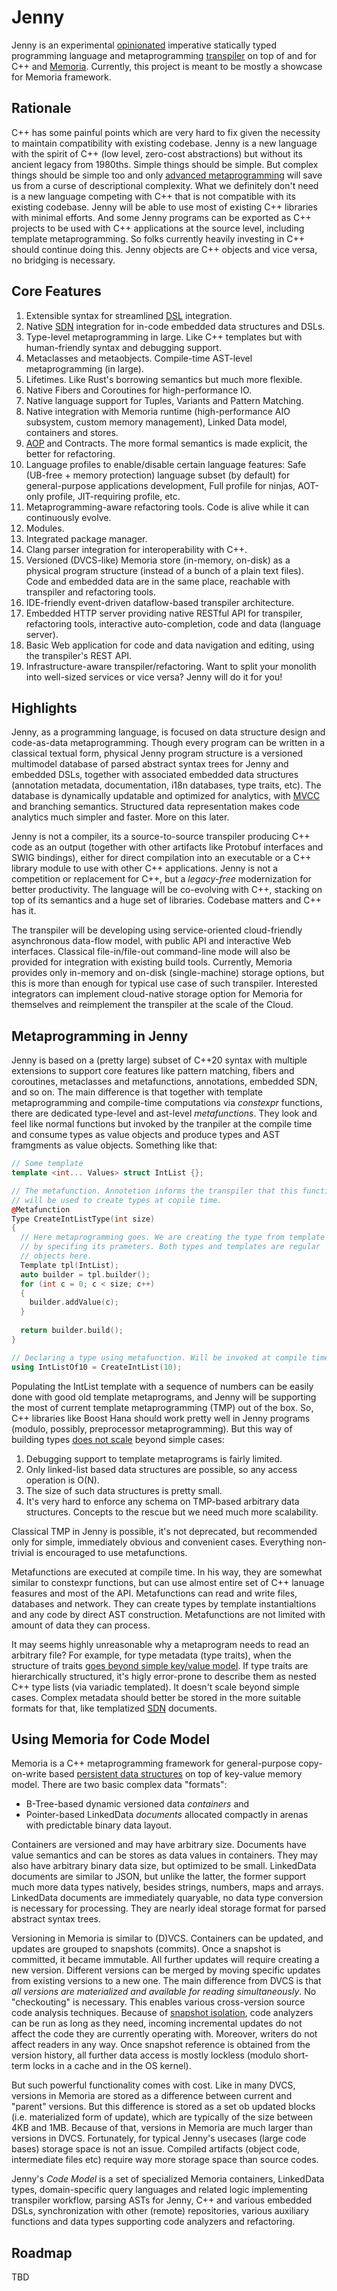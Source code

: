 # Jenny
Jenny is an experimental [opinionated](https://github.com/victor-smirnov/digital-philosophy) imperative statically typed programming language and metaprogramming [transpiler](https://en.wikipedia.org/wiki/Source-to-source_compiler) on top of and for C++ and [Memoria](https://bitbucket.org/vsmirnov/memoria/wiki/Home). Currently, this project is meant to be mostly a showcase for Memoria framework.

## Rationale
C++ has some painful points which are very hard to fix given the necessity to maintain compatibility with existing codebase. Jenny is a new language with the spirit of C++ (low level, zero-cost abstractions) but without its ancient legacy from 1980ths. Simple things should be simple. But complex things should be simple too and only [advanced metaprogramming](https://en.wikipedia.org/wiki/Metaclass) will save us from a curse of descriptional complexity. What we definitely don't need is a new language competing with C++ that is not compatible with its existing codebase. Jenny will be able to use most of existing C++ libraries with minimal efforts. And some Jenny programs can be exported as C++ projects to be used with C++ applications at the source level, including template metaprogramming. So folks currently heavily investing in C++ should continue doing this. Jenny objects are C++ objects and vice versa, no bridging is necessary.

## Core Features

1. Extensible syntax for streamlined [DSL](https://en.wikipedia.org/wiki/Domain-specific_language) integration.
1. Native [SDN](https://bitbucket.org/vsmirnov/memoria/wiki/String%20Data%20Notation) integration for in-code embedded data structures and DSLs.
1. Type-level metaprogramming in large. Like C++ templates but with human-friendly syntax and debugging support.
1. Metaclasses and metaobjects. Compile-time AST-level metaprogramming (in large).
1. Lifetimes. Like Rust's borrowing semantics but much more flexible.
1. Native Fibers and Coroutines for high-performance IO.
1. Native language support for Tuples, Variants and Pattern Matching.
1. Native integration with Memoria runtime (high-performance AIO subsystem, custom memory management), Linked Data model, containers and stores.
1. [AOP](https://en.wikipedia.org/wiki/Aspect-oriented_programming) and Contracts. The more formal semantics is made explicit, the better for refactoring.
1. Language profiles to enable/disable certain language features: Safe (UB-free + memory protection) language subset (by default) for general-purpose applications development, Full profile for ninjas, AOT-only profile, JIT-requiring profile, etc.
1. Metaprogramming-aware refactoring tools. Code is alive while it can continuously evolve.
1. Modules.
1. Integrated package manager.
1. Clang parser integration for interoperability with C++.
1. Versioned (DVCS-like) Memoria store (in-memory, on-disk) as a physical program structure (instead of a bunch of a plain text files). Code and embedded data are in the same place, reachable with transpiler and refactoring tools.
1. IDE-friendly event-driven dataflow-based transpiler architecture.
1. Embedded HTTP server providing native RESTful API for transpiler, refactoring tools, interactive auto-completion, code and data (language server).
1. Basic Web application for code and data navigation and editing, using the transpiler's REST API.
1. Infrastructure-aware transpiler/refactoring. Want to split your monolith into well-sized services or vice versa? Jenny will do it for you!

## Highlights

Jenny, as a programming language, is focused on data structure design and code-as-data metaprogramming. Though every program can be written in a classical textual form, physical Jenny program structure is a versioned multimodel database of parsed abstract syntax trees for Jenny and embedded DSLs, together with associated embedded data structures (annotation metadata, documentation, i18n databases, type traits, etc). The database is dynamically updatable and optimized for analytics, with [MVCC](https://en.wikipedia.org/wiki/Multiversion_concurrency_control) and branching semantics. Structured data representation makes code analytics much simpler and faster. More on this later.

Jenny is not a compiler, its a source-to-source transpiler producing C++ code as an output (together with other artifacts like Protobuf interfaces and SWIG bindings), either for direct compilation into an executable or a C++ library module to use with other C++ applications. Jenny is not a competition or replacement for C++, but a *legacy-free* modernization for better productivity. The language will be co-evolving with C++, stacking on top of its semantics and a huge set of libraries. Codebase matters and C++ has it. 

The transpiler will be developing using service-oriented cloud-friendly asynchronous data-flow model, with public API and interactive Web interfaces. Classical file-in/file-out command-line mode will also be provided for integration with existing build tools. Currently, Memoria provides only in-memory and on-disk (single-machine) storage options, but this is more than enough for typical use case of such transpiler. Interested integrators can implement cloud-native storage option for Memoria for themselves and reimplement the transpiler at the scale of the Cloud.

## Metaprogramming in Jenny

Jenny is based on a (pretty large) subset of C++20 syntax with multiple extensions to support core features like pattern matching, fibers and coroutines, metaclasses and metafunctions, annotations, embedded SDN, and so on. The main difference is that together with template metaprogramming and compile-time computations via *constexpr* functions, there are dedicated type-level and ast-level *metafunctions*. They look and feel like normal functions but invoked by the tranpiler at the compile time and consume types as value objects and produce types and AST framgments as value objects. Something like that:

```c++
// Some template
template <int... Values> struct IntList {};

// The metafunction. Annotetion informs the transpiler that this function 
// will be used to create types at copile time.
@Metafunction
Type CreateIntListType(int size) 
{
  // Here metaprogramming goes. We are creating the type from template
  // by specifing its prameters. Both types and templates are regular
  // objects here. 
  Template tpl(IntList);
  auto builder = tpl.builder();
  for (int c = 0; c < size; c++)
  {
    builder.addValue(c);
  }
  
  return builder.build();
}

// Declaring a type using metafunction. Will be invoked at compile time.
using IntListOf10 = CreateIntList(10);
```

Populating the IntList template with a sequence of numbers can be easily done with good old template metaprograms, and Jenny will be supporting the most of current template metaprogramming (TMP) out of the box. So, C++ libraries like Boost Hana should work pretty well in Jenny programs (modulo, possibly, preprocessor metaprogramming). But this way of building types [does not scale](https://en.wikipedia.org/wiki/Turing_tarpit) beyond simple cases:
1. Debugging support to template metaprograms is fairly limited.
1. Only linked-list based data structures are possible, so any access operation is O(N).
1. The size of such data structures is pretty small.
1. It's very hard to enforce any schema on TMP-based arbitrary data structures. Concepts to the rescue but we need much more scalability. 

Classical TMP in Jenny is possible, it's not deprecated, but recommended only for simple, immediately obvious and convenient cases. Everything non-trivial is encouraged to use metafunctions.

Metafunctions are executed at compile time. In his way, they are somewhat similar to constexpr functions, but can use almost entire set of C++ lanuage feasures and most of the API. Metafunctions can read and write files, databases and network. They can create types by template instantialtions and any code by direct AST construction. Metafunctions are not limited with amount of data they can process. 

It may seems highly unreasonable why a metaprogram needs to read an arbitrary file? For example, for type metadata (type traits), when the structure of traits [goes beyond simple key/value model](https://github.com/victor-smirnov/memoria/blob/master/include/memoria/core/datatypes/traits.hpp). If type traits are hierarchically structured, it's higly error-prone to describe them as nested C++ type lists (via variadic templated). It doesn't scale beyond simple cases. Complex metadata should better be stored in the more suitable formats for that, like templatized [SDN](https://bitbucket.org/vsmirnov/memoria/wiki/String%20Data%20Notation) documents.



## Using Memoria for Code Model

Memoria is a C++ metaprogramming framework for general-purpose copy-on-write based [persistent data structures](https://en.wikipedia.org/wiki/Persistent_data_structure) on top of key-value memory model. There are two basic complex data "formats":
* B-Tree-based dynamic versioned data *containers* and
* Pointer-based LinkedData *documents* allocated compactly in arenas with predictable binary data layout.

Containers are versioned and may have arbitrary size. Documents have value semantics and can be stores as data values in containers. They may also have arbitrary binary data size, but optimized to be small. LinkedData documents are similar to JSON, but unlike the latter, the former support much more data types natively, besides strings, numbers, maps and arrays. LinkedData documents are immediately quaryable, no data type conversion is necessary for processing. They are nearly ideal storage format for parsed abstract syntax trees.

Versioning in Memoria is similar to (D)VCS. Containers can be updated, and updates are grouped to snapshots (commits). Once a snapshot is committed, it became immutable. All further updates will require creating a new version. Different versions can be merged by moving specific updates from existing versions to a new one. The main difference from DVCS is that *all versions are materialized and available for reading simultaneously*. No "checkouting" is necessary. This enables various cross-version source code analysis techniques. Because of [snapshot isolation](https://en.wikipedia.org/wiki/Snapshot_isolation), code analyzers can be run as long as they need, incoming incremental updates do not affect the code they are currently operating with. Moreover, writers do not affect readers in any way. Once snapshot reference is obtained from the version history, all further data access is mostly lockless (modulo short-term locks in a cache and in the OS kernel). 

But such powerful functionality comes with cost. Like in many DVCS, versions in Memoria are stored as a difference between current and "parent" versions. But this difference is stored as a set ob updated blocks (i.e. materialized form of update), which are typically of the size between 4KB and 1MB. Because of that, versions in Memoria are much larger than versions in DVCS. Fortunately, for typical Jenny's usecases (large code bases) storage space is not an issue. Compiled artifacts (object code, intermediate files etc) require way more storage space than source codes.

Jenny's *Code Model* is a set of specialized Memoria containers, LinkedData types, domain-specific query languages and related logic implementing transpiler workflow, parsing ASTs for Jenny, C++ and various embedded DSLs, synchronization with other (remote) repositories, various auxiliary functions and data types supporting code analyzers and refactoring. 

## Roadmap
TBD
